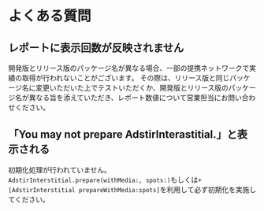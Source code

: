 # よくある質問

## レポートに表示回数が反映されません

開発版とリリース版のパッケージ名が異なる場合、一部の提携ネットワークで実績の取得が行われないことがございます。
その際は、リリース版と同じパッケージ名に変更いただいた上でテストいただくか、開発版とリリース版のパッケージ名が異なる旨を添えていただき、レポート数値について営業担当にお問い合わせください。

## 「You may not prepare AdstirInterastitial.」と表示される

初期化処理が行われていません。  
`AdstirInterstitial.prepare(withMedia:, spots:)`もしくは`+ [AdstirInterstitial prepareWithMedia:spots]`を利用して必ず初期化を実施してください。